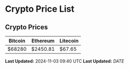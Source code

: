 # Crypto Price List

## Crypto Prices
| Bitcoin | Ethereum | Litecoin |
| ------- | -------- | -------- |
| $68280 | $2450.81 | $67.65 |
**Last Updated:** 2024-11-03 09:40 UTC
**Last Updated:** $DATE$
